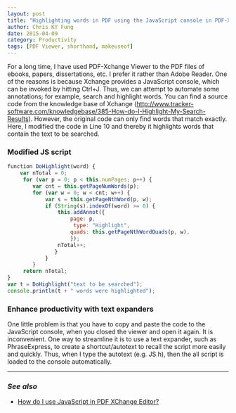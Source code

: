 ```yaml
---
layout: post
title: "Highlighting words in PDF using the JavaScript console in PDF-Xchange Viewer"
author: Chris KY Fung
date: 2015-04-09
category: Productivity
tags: [PDF Viewer, shorthand, makeuseof]
---
```


For a long time, I have used PDF-Xchange Viewer to the PDF files of ebooks, papers, dissertations, etc. I prefer it rather than Adobe Reader. One of the reasons is because Xchange provides a JavaScript console, which can be invoked by hitting Ctrl+J. Thus, we can attempt to automate some annotations; for example, search and highlight words. You can find a source code from the knowledge base of Xchange (http://www.tracker-software.com/knowledgebase/385-How-do-I-Highlight-My-Search-Results). However, the original code can only find words that match exactly. Here, I modified the code in Line 10 and thereby it highlights words that contain the text to be searched.

<!--more-->

### Modified JS script

```js
﻿function DoHighlight(word) {
    var nTotal = 0;
     for (var p = 0; p < this.numPages; p++) {
        var cnt = this.getPageNumWords(p);
        for (var w = 0; w < cnt; w++) {
            var s = this.getPageNthWord(p, w);
            if (String(s).indexOf(word) >= 0) {
                this.addAnnot({
                    page: p,
                     type: "Highlight",
                    quads: this.getPageNthWordQuads(p, w),
                    });
                nTotal++;
               }
            }
        }
     return nTotal;
}
var t = DoHighlight("text to be searched");
console.println(t + " words were highlighted");
```

### Enhance productivity with text expanders

One little problem is that you have to copy and paste the code to the JavaScript console, when you closed the viewer and open it again. It is inconvenient. One way to streamline it is to use a text expander, such as PhraseExpress, to create a shortcut/autotext to recall the script more easily and quickly. Thus, when I type the autotext (e.g. JS.h), then the all script is loaded to the console automatically.

* * *

### _See also_
- [How do I use JavaScript in PDF XChange Editor?](https://www.tracker-software.com/knowledgebase/355-How-do-I-use-JavaScript-in-PDF-XChange-Editor)